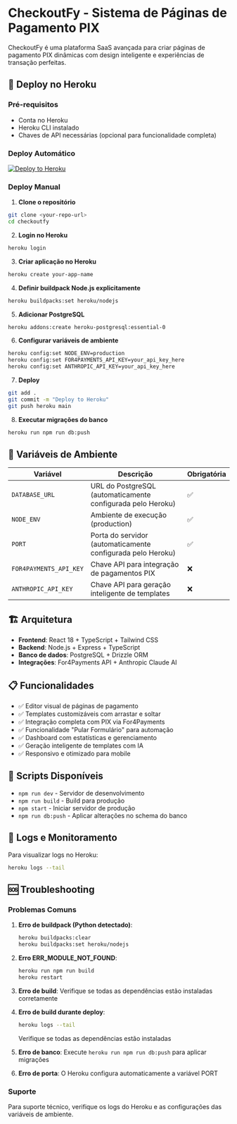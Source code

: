 # CheckoutFy - Sistema de Páginas de Pagamento PIX

CheckoutFy é uma plataforma SaaS avançada para criar páginas de pagamento PIX dinâmicas com design inteligente e experiências de transação perfeitas.

## 🚀 Deploy no Heroku

### Pré-requisitos
- Conta no Heroku
- Heroku CLI instalado
- Chaves de API necessárias (opcional para funcionalidade completa)

### Deploy Automático
[![Deploy to Heroku](https://www.herokucdn.com/deploy/button.svg)](https://heroku.com/deploy)

### Deploy Manual

1. **Clone o repositório**
```bash
git clone <your-repo-url>
cd checkoutfy
```

2. **Login no Heroku**
```bash
heroku login
```

3. **Criar aplicação no Heroku**
```bash
heroku create your-app-name
```

4. **Definir buildpack Node.js explicitamente**
```bash
heroku buildpacks:set heroku/nodejs
```

5. **Adicionar PostgreSQL**
```bash
heroku addons:create heroku-postgresql:essential-0
```

6. **Configurar variáveis de ambiente**
```bash
heroku config:set NODE_ENV=production
heroku config:set FOR4PAYMENTS_API_KEY=your_api_key_here
heroku config:set ANTHROPIC_API_KEY=your_api_key_here
```

7. **Deploy**
```bash
git add .
git commit -m "Deploy to Heroku"
git push heroku main
```

8. **Executar migrações do banco**
```bash
heroku run npm run db:push
```

## 🔧 Variáveis de Ambiente

| Variável | Descrição | Obrigatória |
|----------|-----------|-------------|
| `DATABASE_URL` | URL do PostgreSQL (automaticamente configurada pelo Heroku) | ✅ |
| `NODE_ENV` | Ambiente de execução (production) | ✅ |
| `PORT` | Porta do servidor (automaticamente configurada pelo Heroku) | ✅ |
| `FOR4PAYMENTS_API_KEY` | Chave API para integração de pagamentos PIX | ❌ |
| `ANTHROPIC_API_KEY` | Chave API para geração inteligente de templates | ❌ |

## 🏗️ Arquitetura

- **Frontend**: React 18 + TypeScript + Tailwind CSS
- **Backend**: Node.js + Express + TypeScript
- **Banco de dados**: PostgreSQL + Drizzle ORM
- **Integrações**: For4Payments API + Anthropic Claude AI

## 📋 Funcionalidades

- ✅ Editor visual de páginas de pagamento
- ✅ Templates customizáveis com arrastar e soltar
- ✅ Integração completa com PIX via For4Payments
- ✅ Funcionalidade "Pular Formulário" para automação
- ✅ Dashboard com estatísticas e gerenciamento
- ✅ Geração inteligente de templates com IA
- ✅ Responsivo e otimizado para mobile

## 🔄 Scripts Disponíveis

- `npm run dev` - Servidor de desenvolvimento
- `npm run build` - Build para produção
- `npm start` - Iniciar servidor de produção
- `npm run db:push` - Aplicar alterações no schema do banco

## 📝 Logs e Monitoramento

Para visualizar logs no Heroku:
```bash
heroku logs --tail
```

## 🆘 Troubleshooting

### Problemas Comuns

1. **Erro de buildpack (Python detectado)**: 
   ```bash
   heroku buildpacks:clear
   heroku buildpacks:set heroku/nodejs
   ```

2. **Erro ERR_MODULE_NOT_FOUND**: 
   ```bash
   heroku run npm run build
   heroku restart
   ```

2. **Erro de build**: Verifique se todas as dependências estão instaladas corretamente

3. **Erro de build durante deploy**: 
   ```bash
   heroku logs --tail
   ```
   Verifique se todas as dependências estão instaladas

4. **Erro de banco**: Execute `heroku run npm run db:push` para aplicar migrações

5. **Erro de porta**: O Heroku configura automaticamente a variável PORT

### Suporte

Para suporte técnico, verifique os logs do Heroku e as configurações das variáveis de ambiente.